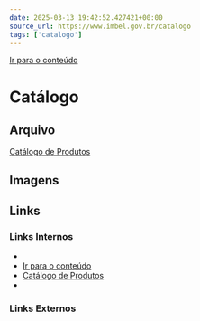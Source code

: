 ```yaml
---
date: 2025-03-13 19:42:52.427421+00:00
source_url: https://www.imbel.gov.br/catalogo
tags: ['catalogo']
---
```


[](https://www.imbel.gov.br/catalogo)
[Ir para o conteúdo](https://www.imbel.gov.br/catalogo#conteudo)
# Catálogo
Arquivo   
---  
[ Catálogo de Produtos ](https://www.imbel.gov.br/storage/catalogo/1727893282.pdf)  
[ ](https://www.imbel.gov.br/catalogo#home)


## Imagens



## Links

### Links Internos

- [](https://www.imbel.gov.br/catalogo)
- [Ir para o conteúdo](https://www.imbel.gov.br/catalogo#conteudo)
- [Catálogo de Produtos](https://www.imbel.gov.br/storage/catalogo/1727893282.pdf)
- [](https://www.imbel.gov.br/catalogo#home)

### Links Externos


